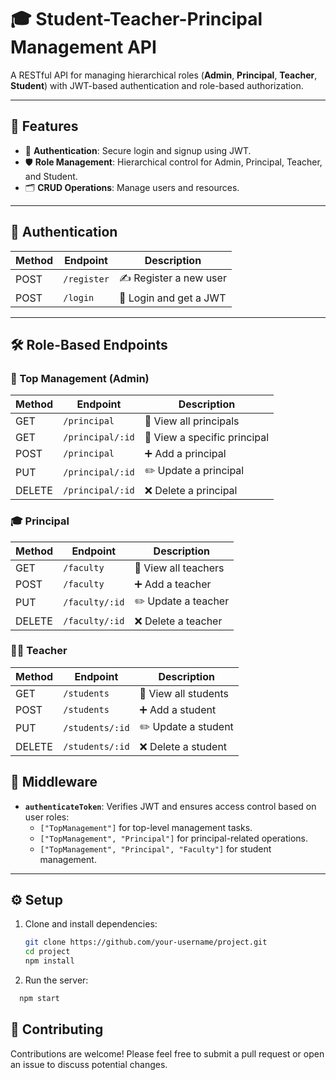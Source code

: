 # 🎓 Student-Teacher-Principal Management API

A RESTful API for managing hierarchical roles (**Admin**, **Principal**, **Teacher**, **Student**) with JWT-based authentication and role-based authorization.

---

## 🚀 Features

- 🔐 **Authentication**: Secure login and signup using JWT.
- 🛡️ **Role Management**: Hierarchical control for Admin, Principal, Teacher, and Student.
- 🗂️ **CRUD Operations**: Manage users and resources.

---


## 🔐 Authentication
| Method | Endpoint       | Description             |
|--------|----------------|-------------------------|
| POST   | `/register`    | ✍️ Register a new user  |
| POST   | `/login`       | 🔑 Login and get a JWT  |

---

## 🛠️ Role-Based Endpoints

### 👑 Top Management (Admin)
| Method | Endpoint               | Description                  |
|--------|------------------------|------------------------------|
| GET    | `/principal`           | 👀 View all principals       |
| GET    | `/principal/:id`       | 👀 View a specific principal |
| POST   | `/principal`           | ➕ Add a principal            |
| PUT    | `/principal/:id`       | ✏️ Update a principal         |
| DELETE | `/principal/:id`       | ❌ Delete a principal         |

### 🎓 Principal
| Method | Endpoint               | Description          |
|--------|------------------------|----------------------|
| GET    | `/faculty`             | 👀 View all teachers |
| POST   | `/faculty`             | ➕ Add a teacher      |
| PUT    | `/faculty/:id`         | ✏️ Update a teacher   |
| DELETE | `/faculty/:id`         | ❌ Delete a teacher   |

### 👩‍🏫 Teacher
| Method | Endpoint               | Description           |
|--------|------------------------|-----------------------|
| GET    | `/students`            | 👀 View all students  |
| POST   | `/students`            | ➕ Add a student       |
| PUT    | `/students/:id`        | ✏️ Update a student    |
| DELETE | `/students/:id`        | ❌ Delete a student    |

## 🔄 Middleware
- **`authenticateToken`**: Verifies JWT and ensures access control based on user roles:
  - `["TopManagement"]` for top-level management tasks.
  - `["TopManagement", "Principal"]` for principal-related operations.
  - `["TopManagement", "Principal", "Faculty"]` for student management.

---

## ⚙️ Setup

1. Clone and install dependencies:
   ```bash
   git clone https://github.com/your-username/project.git
   cd project
   npm install

2. Run the server:
```bash
  npm start
```

## 🤝 Contributing
Contributions are welcome! Please feel free to submit a pull request or open an issue to discuss potential changes.
